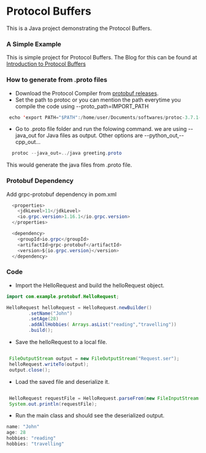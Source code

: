 # Protocol Buffers

This is a Java project demonstrating the Protocol Buffers.


### A Simple Example

This is simple project for Protocol Buffers. The Blog for this can be found at [Introduction to Protocol Buffers](https://ruthwik.github.io/other/2019-03-22-protocol_buffers/)


### How to generate from .proto files

* Download the Protocol Compiler from [protobuf releases](https://github.com/protocolbuffers/protobuf/releases/).
* Set the path to protoc or you can mention the path everytime you compile the code using --proto_path=IMPORT_PATH

```Java
 echo 'export PATH="$PATH":/home/user/Documents/softwares/protoc-3.7.1-linux-x86_64/bin' >> ~/.bashrc
```
* Go to .proto file folder and run the folowing command. we are using --java_out for Java files as output. Other options are --python_out,--cpp_out...

```Java
  protoc --java_out=../java greeting.proto
```

This would generate the java files from .proto file.

### Protobuf Dependency

Add grpc-protobuf dependency in pom.xml

```Java
  <properties>
	<jdkLevel>11</jdkLevel>
	<io.grpc.version>1.16.1</io.grpc.version>
  </properties>

  <dependency>
	<groupId>io.grpc</groupId>
	<artifactId>grpc-protobuf</artifactId>
	<version>${io.grpc.version}</version>
  </dependency>
```


### Code

* Import the HelloRequest and build the helloRequest object.

```Java
import com.example.protobuf.HelloRequest;

HelloRequest helloRequest = HelloRequest.newBuilder()
		.setName("John")
		.setAge(28)
		.addAllHobbies( Arrays.asList("reading","travelling"))
		.build();

```

* Save the helloRequest to a local file.

```Java

 FileOutputStream output = new FileOutputStream("Request.ser");
 helloRequest.writeTo(output);
 output.close();

```

* Load the saved file and deserialize it.

```Java

 HelloRequest requestFile = HelloRequest.parseFrom(new FileInputStream("Request.ser"));
 System.out.println(requestFile);

```

* Run the main class and should see the deserialized output.

```Java
name: "John"
age: 28
hobbies: "reading"
hobbies: "travelling"
```
